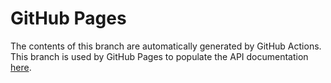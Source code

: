 # GitHub Pages

The contents of this branch are automatically generated by GitHub Actions. This branch is used by GitHub Pages to
populate the API documentation [here](https://opensource.salesforce.com/Merlion/index.html).

